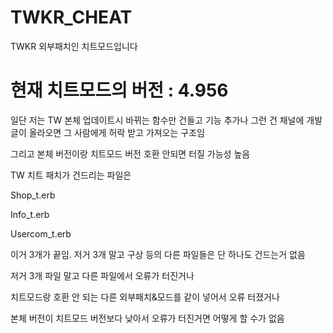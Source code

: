 # TWKR_CHEAT
TWKR 외부패치인 치트모드입니다

현재 치트모드의 버전 : 4.956
=======
일단 저는 TW 본체 업데이트시 바뀌는 함수만 건들고 기능 추가나 그런 건 채널에 개발글이 올라오면 그 사람에게 허락 받고 가져오는 구조임

그리고 본체 버전이랑 치트모드 버전 호환 안되면 터질 가능성 높음

TW 치트 패치가 건드리는 파일은

Shop_t.erb

Info_t.erb

Usercom_t.erb

이거 3개가 끝임. 저거 3개 말고 구상 등의 다른 파일들은 단 하나도 건드는거 없음

저거 3개 파일 말고 다른 파일에서 오류가 터진거나

치트모드랑 호환 안 되는 다른 외부패치&모드를 같이 넣어서 오류 터졌거나

본체 버전이 치트모드 버전보다 낮아서 오류가 터진거면 어떻게 할 수가 없음
